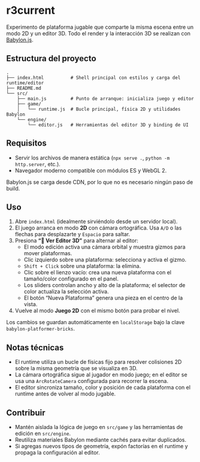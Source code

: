 # r3current

Experimento de plataforma jugable que comparte la misma escena entre un modo 2D y un editor 3D. Todo el render y la interacción 3D se realizan con [Babylon.js](https://www.babylonjs.com/).

## Estructura del proyecto

```
.
├── index.html          # Shell principal con estilos y carga del runtime/editor
├── README.md
└── src/
    ├── main.js         # Punto de arranque: inicializa juego y editor
    ├── game/
    │   └── runtime.js  # Bucle principal, física 2D y utilidades Babylon
    └── engine/
        └── editor.js   # Herramientas del editor 3D y binding de UI
```

## Requisitos

* Servir los archivos de manera estática (`npx serve .`, `python -m http.server`, etc.).
* Navegador moderno compatible con módulos ES y WebGL 2.

Babylon.js se carga desde CDN, por lo que no es necesario ningún paso de build.

## Uso

1. Abre `index.html` (idealmente sirviéndolo desde un servidor local).
2. El juego arranca en modo **2D** con cámara ortográfica. Usa `A/D` o las flechas para desplazarte y `Espacio` para saltar.
3. Presiona **“🔧 Ver Editor 3D”** para alternar al editor:
   * El modo edición activa una cámara orbital y muestra gizmos para mover plataformas.
   * Clic izquierdo sobre una plataforma: selecciona y activa el gizmo.
   * `Shift + Click` sobre una plataforma: la elimina.
   * Clic sobre el lienzo vacío: crea una nueva plataforma con el tamaño/color configurado en el panel.
   * Los sliders controlan ancho y alto de la plataforma; el selector de color actualiza la selección activa.
   * El botón “Nueva Plataforma” genera una pieza en el centro de la vista.
4. Vuelve al modo **Juego 2D** con el mismo botón para probar el nivel.

Los cambios se guardan automáticamente en `localStorage` bajo la clave `babylon-platformer-bricks`.

## Notas técnicas

* El runtime utiliza un bucle de físicas fijo para resolver colisiones 2D sobre la misma geometría que se visualiza en 3D.
* La cámara ortográfica sigue al jugador en modo juego; en el editor se usa una `ArcRotateCamera` configurada para recorrer la escena.
* El editor sincroniza tamaño, color y posición de cada plataforma con el runtime antes de volver al modo jugable.

## Contribuir

* Mantén aislada la lógica de juego en `src/game` y las herramientas de edición en `src/engine`.
* Reutiliza materiales Babylon mediante cachés para evitar duplicados.
* Si agregas nuevos tipos de geometría, expón factorías en el runtime y propaga la configuración al editor.
